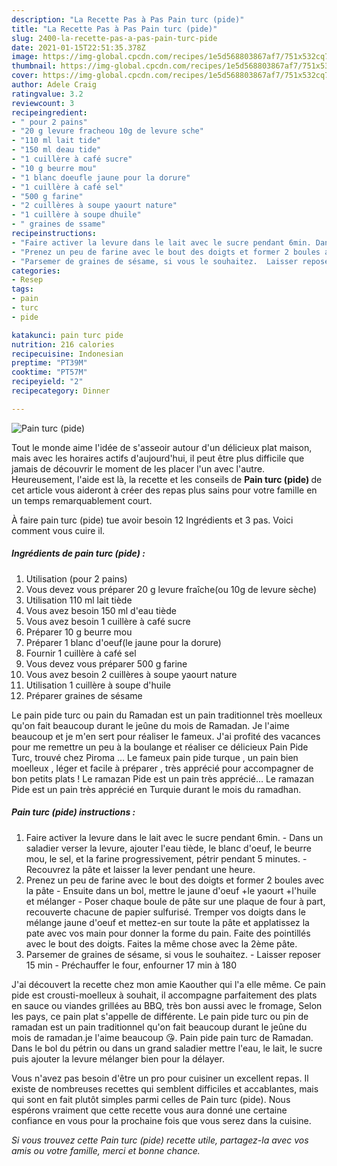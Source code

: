 ```yaml
---
description: "La Recette Pas à Pas Pain turc (pide)"
title: "La Recette Pas à Pas Pain turc (pide)"
slug: 2400-la-recette-pas-a-pas-pain-turc-pide
date: 2021-01-15T22:51:35.378Z
image: https://img-global.cpcdn.com/recipes/1e5d568803867af7/751x532cq70/pain-turc-pide-photo-principale-de-la-recette.jpg
thumbnail: https://img-global.cpcdn.com/recipes/1e5d568803867af7/751x532cq70/pain-turc-pide-photo-principale-de-la-recette.jpg
cover: https://img-global.cpcdn.com/recipes/1e5d568803867af7/751x532cq70/pain-turc-pide-photo-principale-de-la-recette.jpg
author: Adele Craig
ratingvalue: 3.2
reviewcount: 3
recipeingredient:
- " pour 2 pains"
- "20 g levure fracheou 10g de levure sche"
- "110 ml lait tide"
- "150 ml deau tide"
- "1 cuillère à café sucre"
- "10 g beurre mou"
- "1 blanc doeufle jaune pour la dorure"
- "1 cuillère à café sel"
- "500 g farine"
- "2 cuillères à soupe yaourt nature"
- "1 cuillère à soupe dhuile"
- " graines de ssame"
recipeinstructions:
- "Faire activer la levure dans le lait avec le sucre pendant 6min. Dans un saladier verser la levure, ajouter l&#39;eau tiède, le blanc d&#39;oeuf, le beurre mou, le sel, et la farine progressivement, pétrir pendant 5 minutes.  Recouvrez la pâte et laisser la lever pendant une heure."
- "Prenez un peu de farine avec le bout des doigts et former 2 boules avec la pâte Ensuite dans un bol, mettre le jaune d&#39;oeuf +le yaourt +l&#39;huile et mélanger Poser chaque boule de pâte sur une plaque de four à part, recouverte chacune de papier sulfurisé. Tremper vos doigts dans le mélange jaune d&#39;oeuf et mettez-en sur toute la pâte et applatissez la pate avec vos main pour donner la forme du pain. Faite des pointillés avec le bout des doigts. Faites la même chose avec la 2ème pâte."
- "Parsemer de graines de sésame, si vous le souhaitez.  Laisser reposer 15 min Préchauffer le four, enfourner 17 min à 180"
categories:
- Resep
tags:
- pain
- turc
- pide

katakunci: pain turc pide 
nutrition: 216 calories
recipecuisine: Indonesian
preptime: "PT39M"
cooktime: "PT57M"
recipeyield: "2"
recipecategory: Dinner

---
```



![Pain turc (pide)](https://img-global.cpcdn.com/recipes/1e5d568803867af7/751x532cq70/pain-turc-pide-photo-principale-de-la-recette.jpg)

Tout le monde aime l'idée de s'asseoir autour d'un délicieux plat maison, mais avec les horaires actifs d'aujourd'hui, il peut être plus difficile que jamais de découvrir le moment de les placer l'un avec l'autre. Heureusement, l'aide est là, la recette et les conseils de <strong> Pain turc (pide) </strong> de cet article vous aideront à créer des repas plus sains pour votre famille en un temps remarquablement court.

<!--inarticleads1-->

À faire pain turc (pide) tue avoir besoin 12 Ingrédients et 3 pas. Voici comment vous cuire il.

##### Ingrédients de pain turc (pide) :

1. Utilisation  (pour 2 pains)
1. Vous devez vous préparer 20 g levure fraîche(ou 10g de levure sèche)
1. Utilisation 110 ml lait tiède
1. Vous avez besoin 150 ml d&#39;eau tiède
1. Vous avez besoin 1 cuillère à café sucre
1. Préparer 10 g beurre mou
1. Préparer 1 blanc d&#39;oeuf(le jaune pour la dorure)
1. Fournir 1 cuillère à café sel
1. Vous devez vous préparer 500 g farine
1. Vous avez besoin 2 cuillères à soupe yaourt nature
1. Utilisation 1 cuillère à soupe d&#39;huile
1. Préparer  graines de sésame


Le pain pide turc ou pain du Ramadan est un pain traditionnel très moelleux qu&#39;on fait beaucoup durant le jeûne du mois de Ramadan. Je l&#39;aime beaucoup et je m&#39;en sert pour réaliser le fameux. J&#39;ai profité des vacances pour me remettre un peu à la boulange et réaliser ce délicieux Pain Pide Turc, trouvé chez Piroma … Le fameux pain pide turque , un pain bien moelleux , léger et facile à préparer , très apprécié pour accompagner de bon petits plats ! Le ramazan Pide est un pain très apprécié… Le ramazan Pide est un pain très apprécié en Turquie durant le mois du ramadhan. 

<!--inarticleads2-->

##### Pain turc (pide) instructions :

1. Faire activer la levure dans le lait avec le sucre pendant 6min. - Dans un saladier verser la levure, ajouter l&#39;eau tiède, le blanc d&#39;oeuf, le beurre mou, le sel, et la farine progressivement, pétrir pendant 5 minutes.  - Recouvrez la pâte et laisser la lever pendant une heure.
1. Prenez un peu de farine avec le bout des doigts et former 2 boules avec la pâte - Ensuite dans un bol, mettre le jaune d&#39;oeuf +le yaourt +l&#39;huile et mélanger - Poser chaque boule de pâte sur une plaque de four à part, recouverte chacune de papier sulfurisé. Tremper vos doigts dans le mélange jaune d&#39;oeuf et mettez-en sur toute la pâte et applatissez la pate avec vos main pour donner la forme du pain. Faite des pointillés avec le bout des doigts. Faites la même chose avec la 2ème pâte.
1. Parsemer de graines de sésame, si vous le souhaitez.  - Laisser reposer 15 min - Préchauffer le four, enfourner 17 min à 180


J&#39;ai découvert la recette chez mon amie Kaouther qui l&#39;a elle même. Ce pain pide est crousti-moelleux à souhait, il accompagne parfaitement des plats en sauce ou viandes grillées au BBQ, très bon aussi avec le fromage, Selon les pays, ce pain plat s&#39;appelle de différente. Le pain pide turc ou pin de ramadan est un pain traditionnel qu&#39;on fait beaucoup durant le jeûne du mois de ramadan.je l&#39;aime beaucoup 😘. Pain pide pain turc de Ramadan. Dans le bol du pétrin ou dans un grand saladier mettre l&#39;eau, le lait, le sucre puis ajouter la levure mélanger bien pour la délayer. 

<!--inarticleads1-->

<p>
Vous n'avez pas besoin d'être un pro pour cuisiner un excellent repas. Il existe de nombreuses recettes qui semblent difficiles et accablantes, mais qui sont en fait plutôt simples parmi celles de Pain turc (pide). Nous espérons vraiment que cette recette vous aura donné une certaine confiance en vous pour la prochaine fois que vous serez dans la cuisine.
</p>

<p>
<i>Si vous trouvez cette Pain turc (pide) recette utile, partagez-la avec vos amis ou votre famille, merci et bonne chance.</i>
</p>
